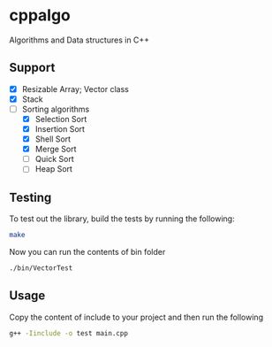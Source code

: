 # cppalgo

Algorithms and Data structures in C++

## Support

- [x] Resizable Array; Vector class
- [x] Stack
- [ ] Sorting algorithms
    - [x] Selection Sort
    - [x] Insertion Sort
    - [x] Shell Sort
    - [x] Merge Sort
    - [ ] Quick Sort
    - [ ] Heap Sort

## Testing

To test out the library, build the tests by running the following:

```bash
make
```

Now you can run the contents of bin folder

```bash
./bin/VectorTest
```

## Usage

Copy the content of include to your project and then run the following

```bash
g++ -Iinclude -o test main.cpp
```

